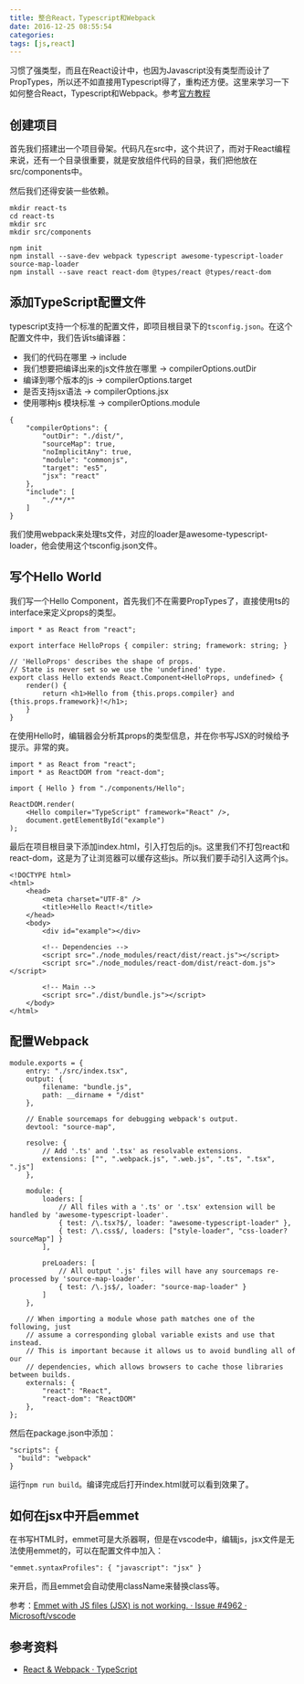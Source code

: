 ```yaml
---
title: 整合React，Typescript和Webpack
date: 2016-12-25 08:55:54
categories:
tags: [js,react]
---
```


习惯了强类型，而且在React设计中，也因为Javascript没有类型而设计了PropTypes，所以还不如直接用Typescript得了，重构还方便。这里来学习一下如何整合React，Typescript和Webpack。参考[官方教程][React & Webpack · TypeScript]

<!-- more -->

## 创建项目
首先我们搭建出一个项目骨架。代码凡在src中，这个共识了，而对于React编程来说，还有一个目录很重要，就是安放组件代码的目录，我们把他放在src/components中。

然后我们还得安装一些依赖。

```
mkdir react-ts
cd react-ts
mkdir src
mkdir src/components

npm init
npm install --save-dev webpack typescript awesome-typescript-loader source-map-loader
npm install --save react react-dom @types/react @types/react-dom
```

## 添加TypeScript配置文件
typescript支持一个标准的配置文件，即项目根目录下的`tsconfig.json`。在这个配置文件中，我们告诉ts编译器：

- 我们的代码在哪里 -> include
- 我们想要把编译出来的js文件放在哪里 -> compilerOptions.outDir
- 编译到哪个版本的js -> compilerOptions.target
- 是否支持jsx语法 -> compilerOptions.jsx
- 使用哪种js 模块标准 -> compilerOptions.module

```
{
    "compilerOptions": {
        "outDir": "./dist/",
        "sourceMap": true,
        "noImplicitAny": true,
        "module": "commonjs",
        "target": "es5",
        "jsx": "react"
    },
    "include": [
        "./**/*"
    ]
}
```

我们使用webpack来处理ts文件，对应的loader是awesome-typescript-loader，他会使用这个tsconfig.json文件。

## 写个Hello World
我们写一个Hello Component，首先我们不在需要PropTypes了，直接使用ts的interface来定义props的类型。

```
import * as React from "react";

export interface HelloProps { compiler: string; framework: string; }

// 'HelloProps' describes the shape of props.
// State is never set so we use the 'undefined' type.
export class Hello extends React.Component<HelloProps, undefined> {
    render() {
        return <h1>Hello from {this.props.compiler} and {this.props.framework}!</h1>;
    }
}
```

在使用Hello时，编辑器会分析其props的类型信息，并在你书写JSX的时候给予提示。非常的爽。

```
import * as React from "react";
import * as ReactDOM from "react-dom";

import { Hello } from "./components/Hello";

ReactDOM.render(
    <Hello compiler="TypeScript" framework="React" />,
    document.getElementById("example")
);
```

最后在项目根目录下添加index.html，引入打包后的js。这里我们不打包react和react-dom，这是为了让浏览器可以缓存这些js。所以我们要手动引入这两个js。

```
<!DOCTYPE html>
<html>
    <head>
        <meta charset="UTF-8" />
        <title>Hello React!</title>
    </head>
    <body>
        <div id="example"></div>

        <!-- Dependencies -->
        <script src="./node_modules/react/dist/react.js"></script>
        <script src="./node_modules/react-dom/dist/react-dom.js"></script>

        <!-- Main -->
        <script src="./dist/bundle.js"></script>
    </body>
</html>
```

## 配置Webpack

```
module.exports = {
    entry: "./src/index.tsx",
    output: {
        filename: "bundle.js",
        path: __dirname + "/dist"
    },

    // Enable sourcemaps for debugging webpack's output.
    devtool: "source-map",

    resolve: {
        // Add '.ts' and '.tsx' as resolvable extensions.
        extensions: ["", ".webpack.js", ".web.js", ".ts", ".tsx", ".js"]
    },

    module: {
        loaders: [
            // All files with a '.ts' or '.tsx' extension will be handled by 'awesome-typescript-loader'.
            { test: /\.tsx?$/, loader: "awesome-typescript-loader" },
            { test: /\.css$/, loaders: ["style-loader", "css-loader?sourceMap"] }
        ],

        preLoaders: [
            // All output '.js' files will have any sourcemaps re-processed by 'source-map-loader'.
            { test: /\.js$/, loader: "source-map-loader" }
        ]
    },

    // When importing a module whose path matches one of the following, just
    // assume a corresponding global variable exists and use that instead.
    // This is important because it allows us to avoid bundling all of our
    // dependencies, which allows browsers to cache those libraries between builds.
    externals: {
        "react": "React",
        "react-dom": "ReactDOM"
    },
};
```

然后在package.json中添加：

```
"scripts": {
  "build": "webpack"
}
```

运行`npm run build`。编译完成后打开index.html就可以看到效果了。

## 如何在jsx中开启emmet
在书写HTML时，emmet可是大杀器啊，但是在vscode中，编辑js，jsx文件是无法使用emmet的，可以在配置文件中加入：

```
"emmet.syntaxProfiles": { "javascript": "jsx" }
```

来开启，而且emmet会自动使用className来替换class等。

参考：[Emmet with JS files (JSX) is not working. · Issue #4962 · Microsoft/vscode](https://github.com/Microsoft/vscode/issues/4962)

## 参考资料
- [React & Webpack · TypeScript][React & Webpack · TypeScript]

[React & Webpack · TypeScript]: https://www.typescriptlang.org/docs/handbook/react-&-webpack.html
[Cannot read property 'exclude' of undefined · Issue #190]: https://github.com/s-panferov/awesome-typescript-loader/issues/190